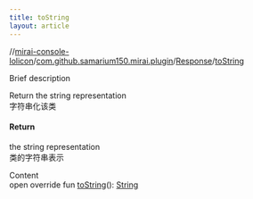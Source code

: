 ```yaml
---
title: toString
layout: article
---
```

//[mirai-console-lolicon](../../index.md)/[com.github.samarium150.mirai.plugin](../index.md)/[Response](index.md)/[toString](to-string.md)





Brief description  


Return the string representation <br> 字符串化该类



#### Return  


the string representation <br> 类的字符串表示


Content  
open override fun [toString](to-string.md)(): [String](https://kotlinlang.org/api/latest//stdlib/kotlin/-string/index.html)  



